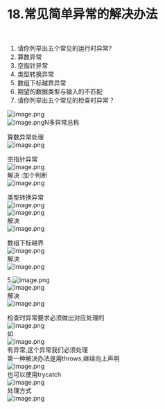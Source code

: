 # 18.常见简单异常的解决办法

  

1. 请你列举出五个常见的运行时异常?
  1. 算数异常
  1. 空指针异常
  1. 类型转换异常
  1. 数组下标越界异常
  1. 期望的数据类型与输入的不匹配
2. 请你列举出五个常见的检查时异常？

![image.png](https://cdn.nlark.com/yuque/0/2019/png/349894/1559702653832-4614b888-2048-4edb-857c-8b1e87337a5a.png#align=left&display=inline&height=178&name=image.png&originHeight=178&originWidth=376&size=67376&status=done&width=376)<br />![image.png](https://cdn.nlark.com/yuque/0/2019/png/349894/1559702661691-1eb27bad-7c54-4dc4-977a-b8a580c3ba79.png#align=left&display=inline&height=111&name=image.png&originHeight=111&originWidth=248&size=21757&status=done&width=248)N多异常总称

算数异常处理<br />![image.png](https://cdn.nlark.com/yuque/0/2019/png/349894/1559702720732-7d6233d5-4a36-4cfc-9c1c-f1c72c1bb998.png#align=left&display=inline&height=111&name=image.png&originHeight=111&originWidth=361&size=36818&status=done&width=361)

空指针异常<br />![image.png](https://cdn.nlark.com/yuque/0/2019/png/349894/1559702755114-48ef56b5-dfb9-46cc-b975-b8e2f63c3df5.png#align=left&display=inline&height=165&name=image.png&originHeight=165&originWidth=593&size=97672&status=done&width=593)<br />解决 :加个判断<br />![image.png](https://cdn.nlark.com/yuque/0/2019/png/349894/1559702813015-a4fd522c-a355-478e-b7cd-4bc5b6f7fefa.png#align=left&display=inline&height=81&name=image.png&originHeight=81&originWidth=516&size=43491&status=done&width=516)

类型转换异常<br />![image.png](https://cdn.nlark.com/yuque/0/2019/png/349894/1559702823261-4ce94d1b-2d02-4e0e-8891-7a9466299609.png#align=left&display=inline&height=25&name=image.png&originHeight=25&originWidth=236&size=9352&status=done&width=236)<br />![image.png](https://cdn.nlark.com/yuque/0/2019/png/349894/1559702863741-609c4423-eae7-4b1d-af8c-33a9d12f2a77.png#align=left&display=inline&height=262&name=image.png&originHeight=262&originWidth=542&size=118888&status=done&width=542)<br />解决<br />![image.png](https://cdn.nlark.com/yuque/0/2019/png/349894/1559702887417-76d23d91-e7f8-4ce7-9fd0-b6b885c9158a.png#align=left&display=inline&height=87&name=image.png&originHeight=87&originWidth=384&size=43337&status=done&width=384)

数组下标越界<br />![image.png](https://cdn.nlark.com/yuque/0/2019/png/349894/1559702920834-c323bd32-b876-47b9-8138-75e1c4bb1cfd.png#align=left&display=inline&height=190&name=image.png&originHeight=190&originWidth=642&size=114591&status=done&width=642)<br />解决<br />![image.png](https://cdn.nlark.com/yuque/0/2019/png/349894/1559702947130-05909259-adfe-4749-8e65-415bdd83fdda.png#align=left&display=inline&height=264&name=image.png&originHeight=264&originWidth=472&size=109424&status=done&width=472)

5.![image.png](https://cdn.nlark.com/yuque/0/2019/png/349894/1559702964836-8f181e31-b312-4e45-be88-36153ff52bc3.png#align=left&display=inline&height=27&name=image.png&originHeight=27&originWidth=468&size=20233&status=done&width=468)<br />![image.png](https://cdn.nlark.com/yuque/0/2019/png/349894/1559702994742-e087df13-7edf-43d5-8750-e968e186f4d5.png#align=left&display=inline&height=168&name=image.png&originHeight=168&originWidth=549&size=115068&status=done&width=549)<br />解决<br />![image.png](https://cdn.nlark.com/yuque/0/2019/png/349894/1559703050929-7e6a1789-ca9a-4da3-833b-bdd55f24e6a7.png#align=left&display=inline&height=126&name=image.png&originHeight=126&originWidth=494&size=76385&status=done&width=494)

检查时异常要求必须做出对应处理的<br />![image.png](https://cdn.nlark.com/yuque/0/2019/png/349894/1559703094227-3394cb14-fb00-4b11-9a8f-c41235c05645.png#align=left&display=inline&height=25&name=image.png&originHeight=25&originWidth=373&size=17515&status=done&width=373)<br />如<br />![image.png](https://cdn.nlark.com/yuque/0/2019/png/349894/1559703138487-5c119c04-9b37-4b1d-aa3e-e7728eef0c73.png#align=left&display=inline&height=154&name=image.png&originHeight=154&originWidth=577&size=112217&status=done&width=577)<br />有异常,这个异常我们必须处理<br />第一种解决办法是用throws,继续向上声明<br />![image.png](https://cdn.nlark.com/yuque/0/2019/png/349894/1559703182844-13f528b3-a9df-48a8-a6f4-039c1f5192d3.png#align=left&display=inline&height=81&name=image.png&originHeight=81&originWidth=489&size=61986&status=done&width=489)<br />也可以使用trycatch<br />![image.png](https://cdn.nlark.com/yuque/0/2019/png/349894/1559703212051-1b33751b-a4a8-474b-ab6c-555d88c74554.png#align=left&display=inline&height=124&name=image.png&originHeight=124&originWidth=393&size=66087&status=done&width=393)<br />处理方式<br />![image.png](https://cdn.nlark.com/yuque/0/2019/png/349894/1559703218408-c13928cd-1926-4db0-8776-869a7158e1a0.png#align=left&display=inline&height=98&name=image.png&originHeight=98&originWidth=257&size=15815&status=done&width=257)
